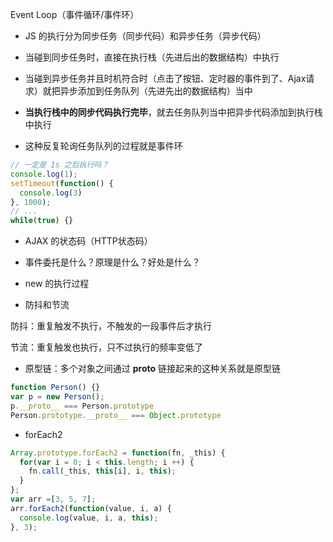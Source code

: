 Event Loop（事件循环/事件环）

- JS 的执行分为同步任务（同步代码）和异步任务（异步代码）

- 当碰到同步任务时，直接在执行栈（先进后出的数据结构）中执行

- 当碰到异步任务并且时机符合时（点击了按钮、定时器的事件到了、Ajax请求）就把异步添加到任务队列（先进先出的数据结构）当中

- **当执行栈中的同步代码执行完毕**，就去任务队列当中把异步代码添加到执行栈中执行

- 这种反复轮询任务队列的过程就是事件环

```javascript
// 一定是 1s 之后执行吗？
console.log(1);
setTimeout(function() {
  console.log(3)
}, 1000);
// ...
while(true) {}
```

- AJAX 的状态码（HTTP状态码）

- 事件委托是什么？原理是什么？好处是什么？

- new 的执行过程

- 防抖和节流

防抖：重复触发不执行，不触发的一段事件后才执行

节流：重复触发也执行，只不过执行的频率变低了

- 原型链：多个对象之间通过 __proto__ 链接起来的这种关系就是原型链

```javascript
function Person() {}
var p = new Person();
p.__proto__ === Person.prototype
Person.prototype.__proto__ === Object.prototype
```

- forEach2

```javascript
Array.prototype.forEach2 = function(fn, _this) {
  for(var i = 0; i < this.length; i ++) {
    fn.call(_this, this[i], i, this);
  }
};
var arr =[3, 5, 7];
arr.forEach2(function(value, i, a) {
  console.log(value, i, a, this);
}, 3);
```
